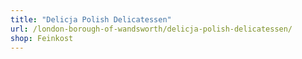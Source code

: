 ```yaml
---
title: "Delicja Polish Delicatessen"
url: /london-borough-of-wandsworth/delicja-polish-delicatessen/
shop: Feinkost
---
```

